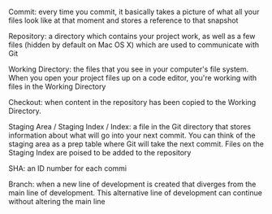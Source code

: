 Commit: every time you commit, it basically takes a picture of what all your files look like at that moment and stores a reference to that snapshot

Repository: a directory which contains your project work, as well as a few files (hidden by default on Mac OS X) which are used to communicate with Git

Working Directory: the files that you see in your computer's file system. When you open your project files up on a code editor, you're working with files in the Working Directory

Checkout: when content in the repository has been copied to the Working Directory.

Staging Area / Staging Index / Index: a file in the Git directory that stores information about what will go into your next commit. You can think of the staging area as a prep table where Git will take the next commit. Files on the Staging Index are poised to be added to the repository

SHA: an ID number for each commi

Branch: when a new line of development is created that diverges from the main line of development. This alternative line of development can continue without altering the main line

